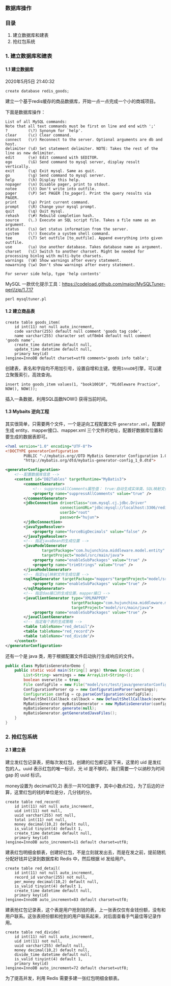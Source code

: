### 数据库操作

### 目录

1. 建立数据库和建表
2. 抢红包系统



### 1. 建立数据库和建表

#### 1.1 建立数据库

2020年5月5日 21:40:32

```mysql
create database redis_goods;
```

建立一个基于redis缓存的商品数据库，开始一点一点完成一个小的商城项目。

下面是数据库操作：

```mysql
List of all MySQL commands:
Note that all text commands must be first on line and end with ';'
?         (\?) Synonym for `help'.
clear     (\c) Clear command.
connect   (\r) Reconnect to the server. Optional arguments are db and host.
delimiter (\d) Set statement delimiter. NOTE: Takes the rest of the line as new delimiter.
edit      (\e) Edit command with $EDITOR.
ego       (\G) Send command to mysql server, display result vertically.
exit      (\q) Exit mysql. Same as quit.
go        (\g) Send command to mysql server.
help      (\h) Display this help.
nopager   (\n) Disable pager, print to stdout.
notee     (\t) Don't write into outfile.
pager     (\P) Set PAGER [to_pager]. Print the query results via PAGER.
print     (\p) Print current command.
prompt    (\R) Change your mysql prompt.
quit      (\q) Quit mysql.
rehash    (\#) Rebuild completion hash.
source    (\.) Execute an SQL script file. Takes a file name as an argument.
status    (\s) Get status information from the server.
system    (\!) Execute a system shell command.
tee       (\T) Set outfile [to_outfile]. Append everything into given outfile.
use       (\u) Use another database. Takes database name as argument.
charset   (\C) Switch to another charset. Might be needed for processing binlog with multi-byte charsets.
warnings  (\W) Show warnings after every statement.
nowarning (\w) Don't show warnings after every statement.

For server side help, type 'help contents'
```

MySQL 一款优化提示工具：https://codeload.github.com/major/MySQLTuner-perl/zip/1.7.17

`perl mysqltuner.pl`

#### 1.2 建立商品表

```mysql
create table goods_item(
    id int(11) not null auto_increment,
    code varchar(255) default null comment 'goods tag code',
    name varchar(255) character set utf8mb4 default null comment 'goods name',
    create_time datetime default null,
    update_time datetime default null,
    primary key(id)
)engine=InnoDB default charset=utf8 comment='goods info table';
```

创建表，表名和字段均不用加引号，设置自增和主键。使用`InnoDB`引擎，可以建立聚簇索引，高效查询。

```
insert into goods_item values(1, "book10010", "Middleware Practice", NOW(), NOW());
```

插入一条数据，利用SQL函数NOW() 获得当前时间。

#### 1.3 Mybaits 逆向工程

其实很简单，只需要两个文件，一个是逆向工程配置文件 `generator.xml`，配置好生成 entity、mapper接口、mapper.xml 三个文件的地址，配置好数据库位置和要生成的数据表即可。

```xml
<?xml version="1.0" encoding="UTF-8"?>
<!DOCTYPE generatorConfiguration
        PUBLIC "-//mybatis.org//DTD MyBatis Generator Configuration 1.0//EN"
        "http://mybatis.org/dtd/mybatis-generator-config_1_0.dtd">

<generatorConfiguration>
    <!--配置数据库信息 -->
    <context id="DB2Tables" targetRuntime="MyBatis3">
        <commentGenerator>
            <!-- suppressAllComments属性值： true:自动生成实体类、SQL映射文件时没有注释 true:自动生成实体类、SQL映射文件，并附有注释 -->
            <property name="suppressAllComments" value="true" />
        </commentGenerator>
        <jdbcConnection driverClass="com.mysql.cj.jdbc.Driver"
                        connectionURL="jdbc:mysql://localhost:3306/redis_goods?serverTimezone=GMT%2b8"
                        userId="root"
                        password="hujun">
        </jdbcConnection>
        <javaTypeResolver>
            <property name="forceBigDecimals" value="false" />
        </javaTypeResolver>
        <!-- 指定javaBean的生成位置 -->
        <javaModelGenerator
                targetPackage="com.hujunchina.middleware.model.entity"
                targetProject="model/src/main/java">
            <property name="enableSubPackages" value="true" />
            <property name="trimStrings" value="true" />
        </javaModelGenerator>
        <!-- 指定sql映射文件生成位置 -->
        <sqlMapGenerator targetPackage="mappers"targetProject="model/src/main/resources">
            <property name="enableSubPackages" value="true" />
        </sqlMapGenerator>
        <!-- 指定dao接口的生成位置，mapper接口 -->
        <javaClientGenerator type="XMLMAPPER"
                             targetPackage="com.hujunchina.middleware.model.mapper"
                             targetProject="model/src/main/java">
            <property name="enableSubPackages" value="true" />
        </javaClientGenerator>
        <!-- 指定每个表的生成策略 -->
        <table tableName="red_detail"/>
        <table tableName="red_record"/>
        <table tableName="red_divide"/>
    </context>
</generatorConfiguration>
```

还有一个是 java 类，用于根据配置文件启动执行生成响应的文件。

```java
public class MyBatisGeneratorDemo {
    public static void main(String[] args) throws Exception {
        List<String> warnings = new ArrayList<String>();
        boolean overwrite = true;
        File configFile = new File("model/src/test/java/generatorConfig.xml");
        ConfigurationParser cp = new ConfigurationParser(warnings);
        Configuration config = cp.parseConfiguration(configFile);
        DefaultShellCallback callback = new DefaultShellCallback(overwrite);
        MyBatisGenerator myBatisGenerator = new MyBatisGenerator(config, callback, warnings);
        myBatisGenerator.generate(null);
        myBatisGenerator.getGeneratedJavaFiles();
    }
}
```



### 2. 抢红包系统

#### 2.1 建立表

建立发红包记录表，把每次发红包，创建的红包都记录下来，这里的 uid 是发红包的人。uuid 表示红包的唯一标识，光 id 是不够的，我们需要一个以纳秒为时间 gap 的 uuid 标识。

money设置为 decimal(10,2) 表示一共10位数字，其中小数点2位，为了后边的计算，这里红包的钱的单位是分，几分钱的分。

```mysql
create table red_record(
    id int(11) not null auto_increment,
    uid int(11) not null,
    uuid varchar(255) not null,
    total int(11) not null,
    money decimal(10,2) default null,
    is_valid tinyint(4) default 1,
    create_time datetime default null,
    primary key(id)
)engine=InnoDB auto_increment=11 default charset=utf8;
```

建表红包明细金额表，创建好红包，不是立刻就发出去，而是在发之前，提前随机分配好钱并记录到数据库和 Redis 中，然后根据 id 发给用户。

```mysql
create table red_detail(
    id int(11) not null auto_increment,
    record_id varchar(255) not null,
    per_money decimal(10,2) default null,
    is_valid tinyint(4) default 1,
    create_time datetime default null,
    primary key(id)
)engine=InnoDB auto_increment=83 default charset=utf8;
```

建表抢红包记录表，这个表是用户抢到钱的表，上一张表仅仅有金钱份额，没有和用户联系。这张表把份额和抢到的用户联系起来，对后面查看手气最佳等记录作用。

```mysql
create table red_divide(
    id int(11) not null auto_increment,
    uid int(11) not null,
    uuid varchar(255) default null,
    money decimal(10,2) default null,
    divide_time datetime default null,
    is_valid tinyint(4) default 1,
    primary key(id)
)engine=InnoDB auto_increment=72 default charset=utf8;
```

为了提高并发，利用 Redis 需要多建一张红包明细金额表。